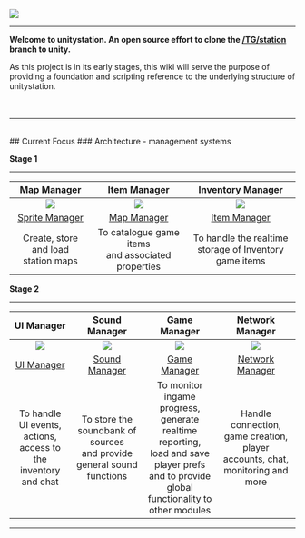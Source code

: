 ![](http://doobly.izz.moe/unitystation/wiki/unitystationLOGO.png)
***

**Welcome to unitystation. An open source effort to clone the [/TG/station](www.tgstation13.org) branch to unity.**

As this project is in its early stages, this wiki will serve the purpose of providing a foundation and scripting reference to the underlying structure of unitystation.
<br><br><br>
***
<br>
## Current Focus 
### Architecture - management systems

**Stage 1**

***


| Map Manager    | Item Manager | Inventory Manager |
|:--------------:|:------------:|:-----------------:|
|![](http://181.224.159.204/unitystation/wiki/__MapManager.png)|![](http://181.224.159.204/unitystation/wiki/ItemManager.png)|![](http://181.224.159.204/unitystation/wiki/InvManager.png)|
|[Sprite Manager](https://github.com/unitystation/unitystation/wiki/Sprite-Manager)|[Map Manager](https://github.com/unitystation/unitystation/wiki/Map-Manager)|[Item Manager](https://github.com/unitystation/unitystation/wiki/Item-Manager)|[Inventory Manager](https://github.com/unitystation/unitystation/wiki/Inventory-Manager)|
| Create, store and load<br>station maps | To catalogue game items<br>and associated properties| To handle the realtime<br>storage of Inventory game items<br>|



**Stage 2**

***

| UI Manager     | Sound Manager  | Game Manager | Network Manager   |
|:--------------:|:--------------:|:------------:|:-----------------:|
|![](http://181.224.159.204/unitystation/wiki/UiManager.png)|![](http://181.224.159.204/unitystation/wiki/SoundManager.png)|![](http://181.224.159.204/unitystation/wiki/GameManager.png)|![](http://181.224.159.204/unitystation/wiki/NetworkManager.png)|
|[UI Manager](https://github.com/unitystation/unitystation/wiki/UI-Manager)|[Sound Manager](https://github.com/unitystation/unitystation/wiki/Sound-Manager)|[Game Manager](https://github.com/unitystation/unitystation/wiki/Game-Manager)|[Network Manager](https://github.com/unitystation/unitystation/wiki/Network-Manager)|
|To handle UI events, actions,<br>access to the inventory<br>and chat|To store the soundbank of sources<br>and provide general sound functions| To monitor ingame progress,<br>generate realtime reporting,<br>load and save player prefs<br>and to provide global <br>functionality to other modules | Handle connection, game creation,<br>player accounts, chat, monitoring and more|


***


                             